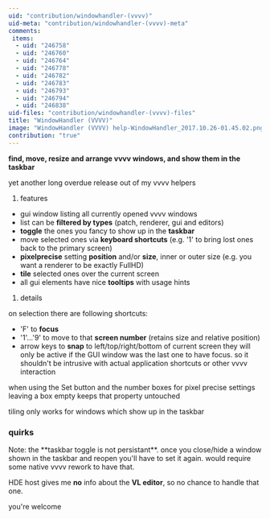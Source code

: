 ```yaml
---
uid: "contribution/windowhandler-(vvvv)"
uid-meta: "contribution/windowhandler-(vvvv)-meta"
comments: 
 items: 
  - uid: "246758"
  - uid: "246760"
  - uid: "246764"
  - uid: "246778"
  - uid: "246782"
  - uid: "246783"
  - uid: "246793"
  - uid: "246794"
  - uid: "246838"
uid-files: "contribution/windowhandler-(vvvv)-files"
title: "WindowHandler (VVVV)"
image: "WindowHandler (VVVV) help-WindowHandler_2017.10.26-01.45.02.png"
contribution: "true"
---
```


**find, move, resize and arrange vvvv windows, and show them in the taskbar**

yet another long overdue release out of my vvvv helpers

1.  features
* gui window listing all currently opened vvvv windows
* list can be **filtered by types** (patch, renderer, gui and editors)
* **toggle** the ones you fancy to show up in the **taskbar**
* move selected ones via **keyboard shortcuts** (e.g. '1' to bring lost ones back to the primary screen)
* **pixelprecise** setting **position** and/or **size**, inner or outer size (e.g. you want a renderer to be exactly FullHD)
* **tile** selected ones over the current screen
* all gui elements have nice **tooltips** with usage hints

1.  details
on selection there are following shortcuts:
* 'F' to **focus**
* '1'...'9' to move to that **screen number** (retains size and relative position)
* arrow keys to **snap** to left/top/right/bottom of current screen
they will only be active if the GUI window was the last one to have focus. so it shouldn't be intrusive with actual application shortcuts or other vvvv interaction

when using the Set button and the number boxes for pixel precise settings leaving a box empty keeps that property untouched

tiling only works for windows which show up in the taskbar

###  quirks
<div class="box">
Note:
the **taskbar toggle is not persistant**. once you close/hide a window shown in the taskbar and reopen you'll have to set it again. would require some native vvvv rework to have that.

HDE host gives me **no** info about the **VL editor**, so no chance to handle that one.
</div>

you're welcome

